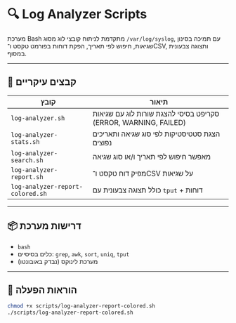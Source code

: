# 🔍 Log Analyzer Scripts

מערכת Bash מתקדמת לניתוח קובצי לוג מסוג `/var/log/syslog`, עם תמיכה בסינון שגיאות, חיפוש לפי תאריך, הפקת דוחות בפורמט טקסט ו־CSV, ותצוגה צבעונית במסוף.

---

## 📂 קבצים עיקריים

| קובץ | תיאור |
|------|--------|
| `log-analyzer.sh` | סקריפט בסיסי להצגת שורות לוג עם שגיאות (ERROR, WARNING, FAILED) |
| `log-analyzer-stats.sh` | הצגת סטטיסטיקות לפי סוג שגיאה ותאריכים נפוצים |
| `log-analyzer-search.sh` | מאפשר חיפוש לפי תאריך ו/או סוג שגיאה |
| `log-analyzer-report.sh` | מפיק דוח טקסט ו־CSV על שגיאות |
| `log-analyzer-report-colored.sh` | כולל תצוגה צבעונית עם `tput` + דוחות |

---

## 📦 דרישות מערכת

- `bash`
- כלים בסיסיים: `grep`, `awk`, `sort`, `uniq`, `tput`
- מערכת לינוקס (נבדק באובונטו)

---

## 🚀 הוראות הפעלה

```bash
chmod +x scripts/log-analyzer-report-colored.sh
./scripts/log-analyzer-report-colored.sh
